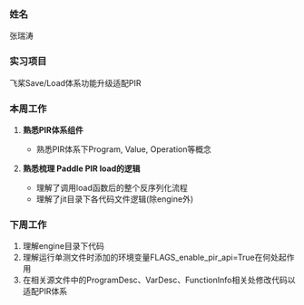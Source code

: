 ### 姓名
张瑞涛

### 实习项目
飞桨Save/Load体系功能升级适配PIR

### 本周工作

1. **熟悉PIR体系组件**

	* 熟悉PIR体系下Program, Value, Operation等概念


2. **熟悉梳理 Paddle PIR load的逻辑**

	* 理解了调用load函数后的整个反序列化流程
	* 理解了jit目录下各代码文件逻辑(除engine外)


### 下周工作

1. 理解engine目录下代码
2. 理解运行单测文件时添加的环境变量FLAGS_enable_pir_api=True在何处起作用
3. 在相关源文件中的ProgramDesc、VarDesc、FunctionInfo相关处修改代码以适配PIR体系

